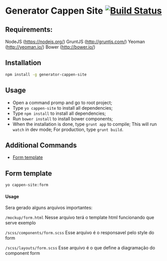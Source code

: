 # Generator Cappen Site [![Build Status](https://secure.travis-ci.org/ruan/generator-cappen-site.png?branch=master)](https://travis-ci.org/ruan/generator-cappen-site)


## Requirements:

NodeJS (https://nodejs.org/)
GruntJS (http://gruntjs.com/)
Yeoman (http://yeoman.io/)
Bower (http://bower.io/)

## Installation

```bash
npm install -g generator-cappen-site
```

## Usage

- Open a command promp and go to root project;
- Type `yo cappen-site` to install all dependencies;
- Type `npm install` to install all dependencies;
- Run `bower install` to install bower components;
- When the installation is done, type `grunt app` to compile; This will run `watch` in dev mode; For production, type `grunt build`.

## Additional Commands

* [Form template](#form-template)

## Form template

```bash
yo cappen-site:form
```
#### Usage

Sera gerado alguns arquivos importantes:

`
/mockup/form.html
`
Nesse arquivo terá o template html funcionando que serve exemplo

`
/scss/components/form.scss
`
Esse arquivo é o responsavel pelo style do form

`
/scss/layouts/form.scss
`
Esse arquivo é o que define a diagramação do component form

